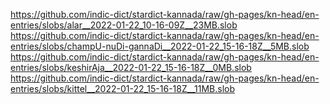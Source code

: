 https://github.com/indic-dict/stardict-kannada/raw/gh-pages/kn-head/en-entries/slobs/alar__2022-01-22_10-16-09Z__23MB.slob  
https://github.com/indic-dict/stardict-kannada/raw/gh-pages/kn-head/en-entries/slobs/champU-nuDi-gannaDi__2022-01-22_15-16-18Z__5MB.slob  
https://github.com/indic-dict/stardict-kannada/raw/gh-pages/kn-head/en-entries/slobs/keshirAja__2022-01-22_15-16-18Z__0MB.slob  
https://github.com/indic-dict/stardict-kannada/raw/gh-pages/kn-head/en-entries/slobs/kittel__2022-01-22_15-16-18Z__11MB.slob  
